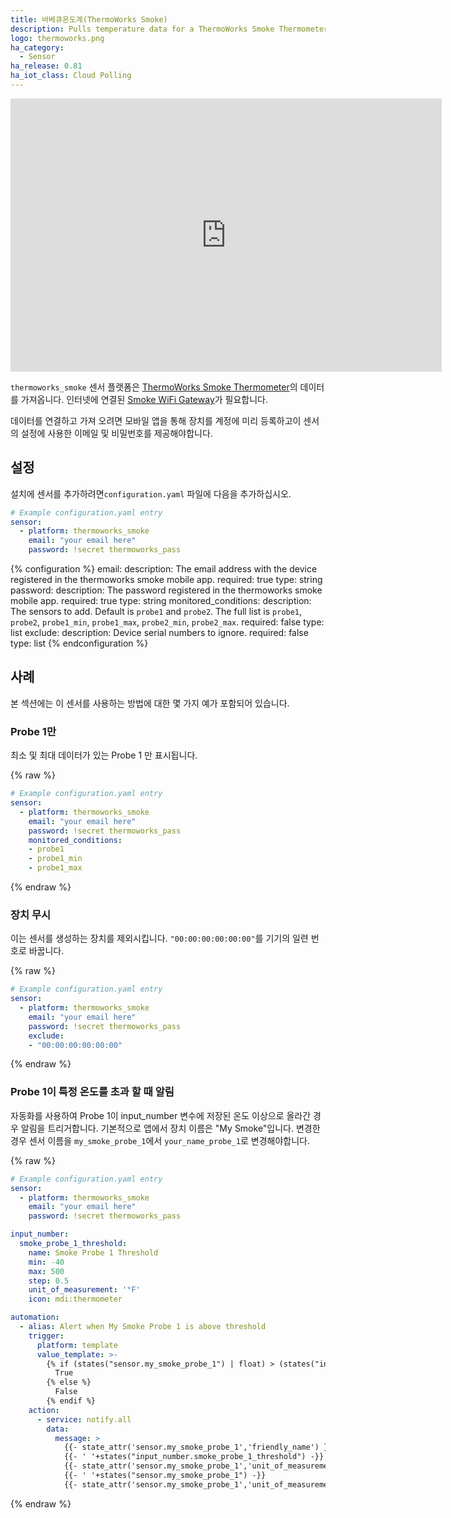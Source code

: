 ```yaml
---
title: 바베큐온도계(ThermoWorks Smoke)
description: Pulls temperature data for a ThermoWorks Smoke Thermometer connected with Smoke Gateway.
logo: thermoworks.png
ha_category:
  - Sensor
ha_release: 0.81
ha_iot_class: Cloud Polling
---
```


<div class='videoWrapper'>
<iframe width="690" height="437" src="https://www.youtube.com/embed/am7O1V1hJk8" frameborder="0" allow="accelerometer; autoplay; encrypted-media; gyroscope; picture-in-picture" allowfullscreen></iframe>
</div>

`thermoworks_smoke` 센서 플랫폼은 [ThermoWorks Smoke Thermometer](https://www.thermoworks.com/Smoke)의 데이터를 가져옵니다.
인터넷에 연결된 [Smoke WiFi Gateway](https://www.thermoworks.com/Smoke-Gateway)가 필요합니다.

데이터를 연결하고 가져 오려면 모바일 앱을 통해 장치를 계정에 미리 등록하고이 센서의 설정에 사용한 이메일 및 비밀번호를 제공해야합니다.

## 설정

설치에 센서를 추가하려면`configuration.yaml` 파일에 다음을 추가하십시오.

```yaml
# Example configuration.yaml entry
sensor:
  - platform: thermoworks_smoke
    email: "your email here"
    password: !secret thermoworks_pass
```

{% configuration %}
email:
  description: The email address with the device registered in the thermoworks smoke mobile app.
  required: true
  type: string
password:
  description: The password registered in the thermoworks smoke mobile app.
  required: true
  type: string
monitored_conditions:
  description: The sensors to add. Default is `probe1` and `probe2`. The full list is `probe1`, `probe2`, `probe1_min`, `probe1_max`, `probe2_min`, `probe2_max`.
  required: false
  type: list
exclude:
  description: Device serial numbers to ignore.
  required: false
  type: list
{% endconfiguration %}

## 사례

본 섹션에는 이 센서를 사용하는 방법에 대한 몇 가지 예가 포함되어 있습니다.

### Probe 1만

최소 및 최대 데이터가 있는 Probe 1 만 표시됩니다.

{% raw %}
```yaml
# Example configuration.yaml entry
sensor:
  - platform: thermoworks_smoke
    email: "your email here"
    password: !secret thermoworks_pass
    monitored_conditions:
    - probe1
    - probe1_min
    - probe1_max
```
{% endraw %}

### 장치 무시

이는 센서를 생성하는 장치를 제외시킵니다. `"00:00:00:00:00:00"`를 기기의 일련 번호로 바꿉니다.

{% raw %}
```yaml
# Example configuration.yaml entry
sensor:
  - platform: thermoworks_smoke
    email: "your email here"
    password: !secret thermoworks_pass
    exclude:
    - "00:00:00:00:00:00"
```
{% endraw %}

### Probe 1이 특정 온도를 초과 할 때 알림

자동화를 사용하여 Probe 1이 input_number 변수에 저장된 온도 이상으로 올라간 경우 알림을 트리거합니다.
기본적으로 앱에서 장치 이름은 "My Smoke"입니다. 변경한 경우 센서 이름을 `my_smoke_probe_1`에서 `your_name_probe_1`로 변경해야합니다.

{% raw %}
```yaml
# Example configuration.yaml entry
sensor:
  - platform: thermoworks_smoke
    email: "your email here"
    password: !secret thermoworks_pass

input_number:
  smoke_probe_1_threshold:
    name: Smoke Probe 1 Threshold
    min: -40
    max: 500
    step: 0.5
    unit_of_measurement: '°F'
    icon: mdi:thermometer

automation:
  - alias: Alert when My Smoke Probe 1 is above threshold
    trigger:
      platform: template
      value_template: >-
        {% if (states("sensor.my_smoke_probe_1") | float) > (states("input_number.smoke_probe_1_threshold") | float) %}
          True
        {% else %}
          False
        {% endif %}
    action:
      - service: notify.all
        data:
          message: >
            {{- state_attr('sensor.my_smoke_probe_1','friendly_name') }} is above
            {{- ' '+states("input_number.smoke_probe_1_threshold") -}}
            {{- state_attr('sensor.my_smoke_probe_1','unit_of_measurement') }} at
            {{- ' '+states("sensor.my_smoke_probe_1") -}}
            {{- state_attr('sensor.my_smoke_probe_1','unit_of_measurement') }}
```
{% endraw %}
